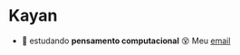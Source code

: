 # Kayan
- :woozy_face: estudando **pensamento computacional** :dizzy_face:
Meu [email](kayan.hirosi@escola.pr.gov.br)
